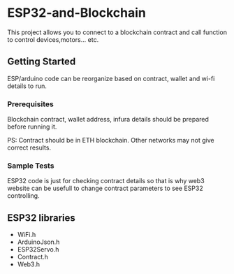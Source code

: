 # ESP32-and-Blockchain

This project allows you to connect to a blockchain contract and call function to control devices,motors... etc.

## Getting Started

ESP/arduino code can be reorganize based on contract, wallet and wi-fi details to run.

### Prerequisites

Blockchain contract, wallet address, infura details should be prepared before running it.

PS: Contract should be in ETH blockchain. Other networks may not give correct results.

### Sample Tests

ESP32 code is just for checking contract details so that is why web3 website can be usefull to change contract parameters to see ESP32 controlling.

## ESP32 libraries

  - WiFi.h
  - ArduinoJson.h
  - ESP32Servo.h
  - Contract.h
  - Web3.h
